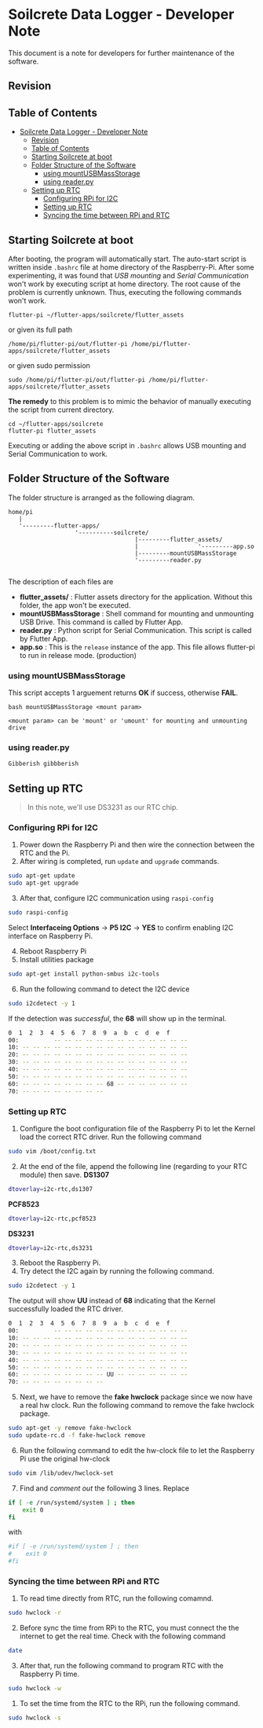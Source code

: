 # Soilcrete Data Logger - Developer Note
This document is a note for developers for further maintenance of the software.

## Revision


## Table of Contents
- [Soilcrete Data Logger - Developer Note](#soilcrete-data-logger---developer-note)
  - [Revision](#revision)
  - [Table of Contents](#table-of-contents)
  - [Starting Soilcrete at boot](#starting-soilcrete-at-boot)
  - [Folder Structure of the Software](#folder-structure-of-the-software)
    - [using mountUSBMassStorage](#using-mountusbmassstorage)
    - [using reader.py](#using-readerpy)
  - [Setting up RTC](#setting-up-rtc)
    - [Configuring RPi for I2C](#configuring-rpi-for-i2c)
    - [Setting up RTC](#setting-up-rtc-1)
    - [Syncing the time between RPi and RTC](#syncing-the-time-between-rpi-and-rtc)

## Starting Soilcrete at boot
After booting, the program will automatically start. The auto-start script is written inside `.bashrc` file at home directory of the Raspberry-Pi. After some experimenting, it was found that *USB mounting* and *Serial Communication* won't work by executing script at home directory. The root cause of the problem is currently unknown. Thus, executing the following commands won't work.
```shell
flutter-pi ~/flutter-apps/soilcrete/flutter_assets
```
or given its full path
```shell
/home/pi/flutter-pi/out/flutter-pi /home/pi/flutter-apps/soilcrete/flutter_assets
```
or given sudo permission
```shell
sudo /home/pi/flutter-pi/out/flutter-pi /home/pi/flutter-apps/soilcrete/flutter_assets
```

**The remedy** to this problem is to mimic the behavior of manually executing the script from current directory.
```shell
cd ~/flutter-apps/soilcrete
flutter-pi flutter_assets
```
Executing or adding the above script in `.bashrc` allows USB mounting and Serial Communication to work.



## Folder Structure of the Software
The folder structure is arranged as the following diagram.
```
home/pi
   |
   '---------flutter-apps/
                   '----------soilcrete/
                                    |---------flutter_assets/
                                    |                 '---------app.so
                                    |---------mountUSBMassStorage
                                    '---------reader.py
                                    
```
The description of each files are
- **flutter_assets/** : Flutter assets directory for the application. Without this folder, the app won't be executed.
- **mountUSBMassStorage** : Shell command for mounting and unmounting USB Drive. This command is called by Flutter App.
- **reader.py** : Python script for Serial Communication. This script is called by Flutter App.
- **app.so** : This is the `release` instance of the app. This file allows flutter-pi to run in release mode. (production)

### using mountUSBMassStorage
This script accepts 1 arguement
returns **OK** if success, otherwise **FAIL**.
```
bash mountUSBMassStorage <mount param>

<mount param> can be 'mount' or 'umount' for mounting and unmounting drive
```

### using reader.py
```bash
Gibberish gibbberish
```


## Setting up RTC
> In this note, we'll use DS3231 as our RTC chip.

### Configuring RPi for I2C
1. Power down the Raspberry Pi and then wire the connection between the RTC and the Pi.
2. After wiring is completed, run `update` and `upgrade` commands.
```bash
sudo apt-get update
sudo apt-get upgrade
```
3. After that, configure I2C communication using `raspi-config`
```bash
sudo raspi-config
```
Select **Interfaceing Options** -> **P5 I2C** -> **YES** to confirm enabling I2C interface on Raspberry Pi.

4. Reboot Raspberry Pi
5. Install utilities package
```bash
sudo apt-get install python-smbus i2c-tools
```
6. Run the following command to detect the I2C device
```bash
sudo i2cdetect -y 1
```
If the detection was *successful*, the **68** will show up in the terminal.
```bash
0  1  2  3  4  5  6  7  8  9  a  b  c  d  e  f
00:          -- -- -- -- -- -- -- -- -- -- -- -- -- 
10: -- -- -- -- -- -- -- -- -- -- -- -- -- -- -- -- 
20: -- -- -- -- -- -- -- -- -- -- -- -- -- -- -- -- 
30: -- -- -- -- -- -- -- -- -- -- -- -- -- -- -- -- 
40: -- -- -- -- -- -- -- -- -- -- -- -- -- -- -- -- 
50: -- -- -- -- -- -- -- -- -- -- -- -- -- -- -- -- 
60: -- -- -- -- -- -- -- -- 68 -- -- -- -- -- -- -- 
70: -- -- -- -- -- -- -- --
```

### Setting up RTC
1. Configure the boot configuration file of the Raspberry Pi to let the Kernel load the correct RTC driver. Run the following command
```bash
sudo vim /boot/config.txt
```
2. At the end of the file, append the following line (regarding to your RTC module) then save.
**DS1307**
```bash
dtoverlay=i2c-rtc,ds1307
```
**PCF8523**
```bash
dtoverlay=i2c-rtc,pcf8523
```
**DS3231**
```bash
dtoverlay=i2c-rtc,ds3231
```
3. Reboot the Raspberry Pi.
4. Try detect the I2C again by running the following command.
```bash
sudo i2cdetect -y 1
```
The output will show **UU** instead of **68** indicating that the Kernel successfully loaded the RTC driver.
```bash
0  1  2  3  4  5  6  7  8  9  a  b  c  d  e  f
00:          -- -- -- -- -- -- -- -- -- -- -- -- -- 
10: -- -- -- -- -- -- -- -- -- -- -- -- -- -- -- -- 
20: -- -- -- -- -- -- -- -- -- -- -- -- -- -- -- -- 
30: -- -- -- -- -- -- -- -- -- -- -- -- -- -- -- -- 
40: -- -- -- -- -- -- -- -- -- -- -- -- -- -- -- -- 
50: -- -- -- -- -- -- -- -- -- -- -- -- -- -- -- -- 
60: -- -- -- -- -- -- -- -- UU -- -- -- -- -- -- -- 
70: -- -- -- -- -- -- -- --
```
5. Next, we have to remove the **fake hwclock** package since we now have a real hw clock. Run the following command to remove the fake hwclock package.
```bash
sudo apt-get -y remove fake-hwclock
sudo update-rc.d -f fake-hwclock remove
```
6. Run the following command to edit the hw-clock file to let the Raspberry Pi use the original hw-clock
```bash
sudo vim /lib/udev/hwclock-set
``` 
7. Find and *comment out* the following 3 lines.
Replace
```bash
if [ -e /run/systemd/system ] ; then
    exit 0
fi
```
with
```bash
#if [ -e /run/systemd/system ] ; then
#    exit 0
#fi
```

### Syncing the time between RPi and RTC
1. To read time directly from RTC, run the following comamnd.
```bash
sudo hwclock -r
```
2. Before sync the time from RPi to the RTC, you must connect the the internet to get the real time. Check with the following command
```bash
date
``` 
3. After that, run the following command to program RTC with the Raspberry Pi time.
```bash
sudo hwclock -w
```
1. To set the time from the RTC to the RPi, run the following command.
```bash
sudo hwclock -s
```


















